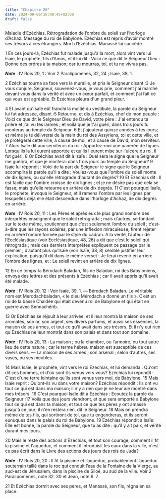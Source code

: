 ```yaml
---
title: "Chapitre 20"
date: 2024-09-06T18:40:45+02:00
draft: false
---
```



Maladie d’Ezéchias.
Rétrogradation de l’ombre du soleil sur l’horloge d’Achaz.
Message du roi de Babylone.
Ezéchias est repris d’avoir montré ses trésors à ces étrangers.
Mort d’Ezéchias.
Manassé lui succède.


1 En ces jours-là, Ezéchias fut malade jusqu'à la mort; alors vint vers lui Isaïe, le prophète, fils d'Amos, et il lui dit : Voici ce que dit le Seigneur Dieu : Donne des ordres à ta maison; car tu mourras, toi, et tu ne vivras pas.

***Note*** :  IV Rois 20, 1 : Voir 2 Paralipomènes, 32, 24 ; Isaïe, 38, 1.

2 Ezéchias tourna sa face vers la muraille, et pria le Seigneur disant :3 Je vous conjure, Seigneur, souvenez-vous, je vous prie, comment j'ai marché devant vous dans la vérité et avec un cœur parfait, et comment j'ai fait ce qui vous est agréable. Et Ezéchias pleura d'un grand pleur.


4 Et avant qu'Isaïe eût franchi la moitié du vestibule, la parole du Seigneur lui fut adressée, disant :5 Retourne, et dis à Ezéchias, chef de mon peuple : Voici ce que dit le Seigneur Dieu de David, votre père : J'ai entendu ta prière et j'ai vu tes larmes ; et voilà que je t'ai guéri, dans trois jours tu monteras au temple du Seigneur. 6 Et j'ajouterai quinze années à tes jours; et même je te délivrerai de la main du roi des Assyriens, toi et cette ville, et je protégerai cette ville, à cause de moi, et à cause de David, mon serviteur. 7 Alors Isaïe dit aux serviteurs du roi : Apportez-moi une panerée de figues. Lorsqu'ils la lui eurent apportée et qu'ils l'eurent mise sur l'ulcère du roi, il fut guéri. 8 Or Ezéchias avait dit à Isaïe : Quel sera le signe que le Seigneur me guérira, et que je monterai dans trois jours au temple du Seigneur? 9 Isaïe lui répondit : Voici de la part du Seigneur le signe que le Seigneur accomplira la parole qu'il a dite : Voulez-vous que l'ombre du soleil monte de dix lignes, ou
qu'elle rétrograde d'autant de degrés? 10 Et Ezéchias dit : Il est facile que l'ombre croisse de dix lignes ; et je ne désire pas que cela se fasse; mais qu'elle retourne en arrière de dix degrés. 11 C'est pourquoi Isaïe, le prophète, invoqua le Seigneur, et il ramena l'ombre par les lignes par lesquelles déjà elle était descendue dans l'horloge d'Achaz, de dix degrés en arrière.

***Note*** :  IV Rois 20, 11 : Les Pères et après eux le plus grand nombre des interprètes enseignent que le soleil rétrograda ; mais d’autres, se fondant sur le texte même, soutiennent que c’est seulement l’ombre du soleil ; c’est-à-dire que les rayons solaires, par une inflexion miraculeuse, firent rejeter en arrière l’ombre formée par le style du cadran. A la vérité, l’auteur de l’Ecclésiastique (voir Ecclésiastique, 48, 26) a dit que c’est le soleil qui rétrograda ; mais ces derniers interprètes expliquent ce passage par le premier ; d’autant plus qu’Isaïe (voir Isaïe, 38, 8) semble justifier leur explication, puisqu’il dit dans le même verset : Je ferai revenir en arrière l’ombre des lignes, et : Le soleil revint en arrière de dix lignes.


12 En ce temps-la Bérodach Baladan, fils de Baladan, roi des Babyloniens, envoya des lettres et des présents à Ezéchias ; car il avait appris qu'il avait été malade.

***Note*** :  IV Rois 20, 12 : Voir Isaïe, 39, 1. ― Bérodach Baladan. Le véritable nom est Merodachbaladan, « le dieu Mérodach a donné un fils ». C’est un roi de la basse Chaldée qui était devenu roi de Babylone et qui était en guerre avec Sennachérib.

13 Or Ezéchias se réjouit à leur arrivée, et il leur montra la maison de ses aromates, son or, son argent, ses divers parfums, et aussi ses essences, la maison de ses armes, et tout ce qu'il avait dans ses trésors. Et il n'y eut rien qu'Ezéchias ne leur montrât dans son palais et dans tout son domaine.

***Note*** :  IV Rois 20, 13 : La maison ; ou la chambre, ou l’armoire, ou tout autre lieu de cette nature ; car le terme hébreu maison est susceptible de ces divers sens. ― La maison de ses armes ; son arsenal ; selon d’autres, ses vases, ou ses meubles.

14 Mais Isaïe, le prophète, vint vers le roi Ezéchias, et lui demanda : Qu'ont dit ces hommes, et d'où sont-ils venus vers vous? Ezéchias lui répondit : C'est d'une terre lointaine qu'ils sont venus vers moi, de Babylone. 15 Mais Isaïe reprit : Qu'ont-ils vu dans votre maison? Ezéchias répondit : Ils ont vu tout ce qui est dans ma maison; il n'y a rien que je ne leur aie montré dans mes trésors. 16 C'est pourquoi Isaïe dit à Ezéchias : Ecoutez la parole du Seigneur :17 Voilà que des jours viendront, et que sera emporté à Babylone tout ce qui est dans ta maison, et tout ce que tes pères y ont amassé jusqu'à ce jour; il n'en restera rien, dit le Seigneur. 18 Mais on prendra même de tes fils, qui sortiront de toi, que tu engendreras, et ils seront eunuques dans le palais du roi de Babylone. 19 Ezéchias répondit à Isaïe: Elle est bonne, la parole du Seigneur, que tu as dite : qu'il y ait paix, et vérité durant mes jours.


20 Mais le reste des actions d'Ezéchias, et tout son courage, comment il fit la piscine et l'aqueduc, et comment il introduisit les eaux dans la ville, n'est-ce pas écrit dans le Livre des actions des jours des rois de Juda?

***Note*** :  IV Rois 20, 20 : Il fit la piscine et l’aqueduc, probablement l’aqueduc souterrain taillé dans le roc qui conduit l’eau de la Fontaine de la Vierge, au sud-est de Jérusalem, dans la piscine de Siloé, au sud de la ville. Voir 2 Paralipomènes, note 32. 30 et Jean, note 9. 7.

21 Et Ezéchias dormit avec ses pères, et Manassé, son fils, régna en sa place.

